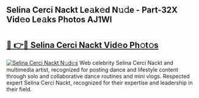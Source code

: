 ## Selina Cerci Nackt Le𝚊k𝚎d N𝚞𝚍e - Part-32X Vid𝚎o Le𝚊ks Photos AJ1Wl

# <h2><a href="http://fb3dhou.evod.top/?m=Selina+Cerci+Nackt">🔗 👉🔴 Selina Cerci Nackt Vid𝚎o Ph𝚘t𝚘s</a></h2>

[![Selina Cerci Nackt N𝚞d𝚎s](https://i.imgur.com/8V9OHl7.gif)](http://fb3dhou.evod.top/?m=Selina+Cerci+Nackt)
Web celebrity Selina Cerci Nackt and multimedia artist, recognized for posting dance and lifestyle content through solo and collaborative dance routines and mini vlogs. Respected expert Selina Cerci Nackt, recognized for their expertise and leadership in their field. 
